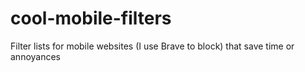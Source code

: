# cool-mobile-filters
Filter lists for mobile websites (I use Brave to block) that save time or annoyances
